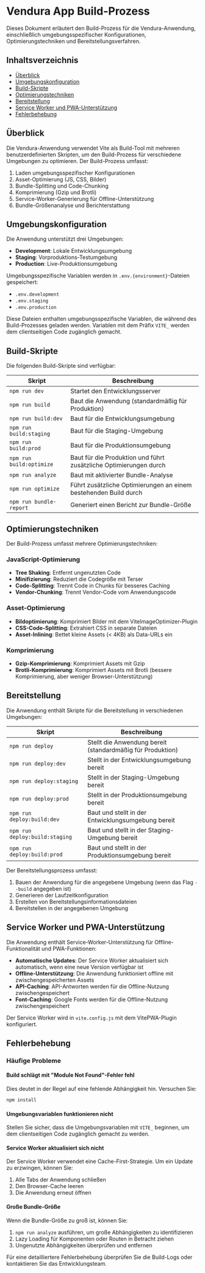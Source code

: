 # Vendura App Build-Prozess

Dieses Dokument erläutert den Build-Prozess für die Vendura-Anwendung, einschließlich umgebungsspezifischer Konfigurationen, Optimierungstechniken und Bereitstellungsverfahren.

## Inhaltsverzeichnis

- [Überblick](#überblick)
- [Umgebungskonfiguration](#umgebungskonfiguration)
- [Build-Skripte](#build-skripte)
- [Optimierungstechniken](#optimierungstechniken)
- [Bereitstellung](#bereitstellung)
- [Service Worker und PWA-Unterstützung](#service-worker-und-pwa-unterstützung)
- [Fehlerbehebung](#fehlerbehebung)

## Überblick

Die Vendura-Anwendung verwendet Vite als Build-Tool mit mehreren benutzerdefinierten Skripten, um den Build-Prozess für verschiedene Umgebungen zu optimieren. Der Build-Prozess umfasst:

1. Laden umgebungsspezifischer Konfigurationen
2. Asset-Optimierung (JS, CSS, Bilder)
3. Bundle-Splitting und Code-Chunking
4. Komprimierung (Gzip und Brotli)
5. Service-Worker-Generierung für Offline-Unterstützung
6. Bundle-Größenanalyse und Berichterstattung

## Umgebungskonfiguration

Die Anwendung unterstützt drei Umgebungen:

- **Development**: Lokale Entwicklungsumgebung
- **Staging**: Vorproduktions-Testumgebung
- **Production**: Live-Produktionsumgebung

Umgebungsspezifische Variablen werden in `.env.{environment}`-Dateien gespeichert:

- `.env.development`
- `.env.staging`
- `.env.production`

Diese Dateien enthalten umgebungsspezifische Variablen, die während des Build-Prozesses geladen werden. Variablen mit dem Präfix `VITE_` werden dem clientseitigen Code zugänglich gemacht.

## Build-Skripte

Die folgenden Build-Skripte sind verfügbar:

| Skript | Beschreibung |
|--------|-------------|
| `npm run dev` | Startet den Entwicklungsserver |
| `npm run build` | Baut die Anwendung (standardmäßig für Produktion) |
| `npm run build:dev` | Baut für die Entwicklungsumgebung |
| `npm run build:staging` | Baut für die Staging-Umgebung |
| `npm run build:prod` | Baut für die Produktionsumgebung |
| `npm run build:optimize` | Baut für die Produktion und führt zusätzliche Optimierungen durch |
| `npm run analyze` | Baut mit aktivierter Bundle-Analyse |
| `npm run optimize` | Führt zusätzliche Optimierungen an einem bestehenden Build durch |
| `npm run bundle-report` | Generiert einen Bericht zur Bundle-Größe |

## Optimierungstechniken

Der Build-Prozess umfasst mehrere Optimierungstechniken:

### JavaScript-Optimierung

- **Tree Shaking**: Entfernt ungenutzten Code
- **Minifizierung**: Reduziert die Codegröße mit Terser
- **Code-Splitting**: Trennt Code in Chunks für besseres Caching
- **Vendor-Chunking**: Trennt Vendor-Code vom Anwendungscode

### Asset-Optimierung

- **Bildoptimierung**: Komprimiert Bilder mit dem ViteImageOptimizer-Plugin
- **CSS-Code-Splitting**: Extrahiert CSS in separate Dateien
- **Asset-Inlining**: Bettet kleine Assets (< 4KB) als Data-URLs ein

### Komprimierung

- **Gzip-Komprimierung**: Komprimiert Assets mit Gzip
- **Brotli-Komprimierung**: Komprimiert Assets mit Brotli (bessere Komprimierung, aber weniger Browser-Unterstützung)

## Bereitstellung

Die Anwendung enthält Skripte für die Bereitstellung in verschiedenen Umgebungen:

| Skript | Beschreibung |
|--------|-------------|
| `npm run deploy` | Stellt die Anwendung bereit (standardmäßig für Produktion) |
| `npm run deploy:dev` | Stellt in der Entwicklungsumgebung bereit |
| `npm run deploy:staging` | Stellt in der Staging-Umgebung bereit |
| `npm run deploy:prod` | Stellt in der Produktionsumgebung bereit |
| `npm run deploy:build:dev` | Baut und stellt in der Entwicklungsumgebung bereit |
| `npm run deploy:build:staging` | Baut und stellt in der Staging-Umgebung bereit |
| `npm run deploy:build:prod` | Baut und stellt in der Produktionsumgebung bereit |

Der Bereitstellungsprozess umfasst:

1. Bauen der Anwendung für die angegebene Umgebung (wenn das Flag `--build` angegeben ist)
2. Generieren der Laufzeitkonfiguration
3. Erstellen von Bereitstellungsinformationsdateien
4. Bereitstellen in der angegebenen Umgebung

## Service Worker und PWA-Unterstützung

Die Anwendung enthält Service-Worker-Unterstützung für Offline-Funktionalität und PWA-Funktionen:

- **Automatische Updates**: Der Service Worker aktualisiert sich automatisch, wenn eine neue Version verfügbar ist
- **Offline-Unterstützung**: Die Anwendung funktioniert offline mit zwischengespeicherten Assets
- **API-Caching**: API-Antworten werden für die Offline-Nutzung zwischengespeichert
- **Font-Caching**: Google Fonts werden für die Offline-Nutzung zwischengespeichert

Der Service Worker wird in `vite.config.js` mit dem VitePWA-Plugin konfiguriert.

## Fehlerbehebung

### Häufige Probleme

#### Build schlägt mit "Module Not Found"-Fehler fehl

Dies deutet in der Regel auf eine fehlende Abhängigkeit hin. Versuchen Sie:

```bash
npm install
```

#### Umgebungsvariablen funktionieren nicht

Stellen Sie sicher, dass die Umgebungsvariablen mit `VITE_` beginnen, um dem clientseitigen Code zugänglich gemacht zu werden.

#### Service Worker aktualisiert sich nicht

Der Service Worker verwendet eine Cache-First-Strategie. Um ein Update zu erzwingen, können Sie:

1. Alle Tabs der Anwendung schließen
2. Den Browser-Cache leeren
3. Die Anwendung erneut öffnen

#### Große Bundle-Größe

Wenn die Bundle-Größe zu groß ist, können Sie:

1. `npm run analyze` ausführen, um große Abhängigkeiten zu identifizieren
2. Lazy Loading für Komponenten oder Routen in Betracht ziehen
3. Ungenutzte Abhängigkeiten überprüfen und entfernen

Für eine detailliertere Fehlerbehebung überprüfen Sie die Build-Logs oder kontaktieren Sie das Entwicklungsteam. 